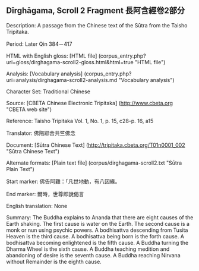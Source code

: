 ## Dīrghāgama, Scroll 2 Fragment 長阿含經卷2部分

Description: A passage from the Chinese text of the Sūtra from the Taisho Tripitaka. 

Period: Later Qin 384－417

HTML with English gloss: [HTML file] (corpus_entry.php?uri=gloss/dirghagama-scroll2-gloss.html&html=true "HTML file")

Analysis: [Vocabulary analysis] (corpus_entry.php?uri=analysis/dirghagama-scroll2-analysis.md "Vocabulary analysis")

Character Set: Traditional Chinese

Source: [CBETA Chinese Electronic Tripitaka] (http://www.cbeta.org "CBETA web site")

Reference: Taisho Tripitaka Vol. 1, No. 1, p. 15, c28-p. 16, a15

Translator: 佛陁耶舍共竺佛念

Document: [Sūtra Chinese Text] (http://tripitaka.cbeta.org/T01n0001_002 "Sūtra Chinese Text")

Alternate formats: [Plain text file] (corpus/dirghagama-scroll2.txt "Sūtra Plain Text")

Start marker: 佛告阿難：「凡世地動，有八因緣。

End marker: 爾時，世尊即說偈言

English	translation: None

Summary: The Buddha explains to Ananda that there are eight causes of the Earth shaking. The first cause is water on the Earth.
The second cause is a monk or nun using psychic powers. A bodhisattva descending from Tusita Heaven is the third cause. 
A bodhisattva being born is the forth cause. A bodhisattva becoming enlightened is the fifth cause.
A Buddha turning the Dharma Wheel is the sixth cause. A Buddha teaching medition and abandoning of desire is the seventh cause.
A Buddha reaching Nirvana without Remainder is the eighth cause.

